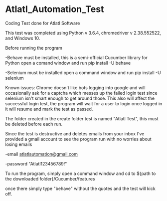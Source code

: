 # Atlatl_Automation_Test
Coding Test done for Atlatl Software

This test was completed using Python v 3.6.4, chromedriver v 2.38.552522, and Windows 10.

Before running the program
  
  -Behave must be installed, this is a semi-official Cucumber library for Python
   open a comand window and run pip install -U behave
   
  
  -Selenium must be installed
   open a command window and run pip install -U selenium
   
Known issues:
  Chrome doesn't like bots logging into google and will occasionally ask for a captcha which messes up the failed login test since selenium isn't smart enough to get around those. This also will affect the successful login test, the program will wait for a user to login once logged in it will resume and mark the test as passed.
  
  The folder created in the create folder test is named "Atlatl Test", this must be deleted before each run.
 
Since the test is destructive and deletes emails from your inbox I've provided a gmail account to see the program run with no worries about losing emails

-email atlatlautomation@gmail.com

-password "Atlatl123456789!"



To run the program, simply open a command window and cd to ${path to the downloaded folder}/Cucumber/features

once there simply type "behave" without the quotes and the test will kick off.
  
  
